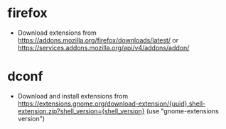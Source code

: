 # firefox
* Download extensions from https://addons.mozilla.org/firefox/downloads/latest/ or https://services.addons.mozilla.org/api/v4/addons/addon/

# dconf
* Download and install extensions from https://extensions.gnome.org/download-extension/{uuid}.shell-extension.zip?shell_version={shell_version} (use "gnome-extensions version")
